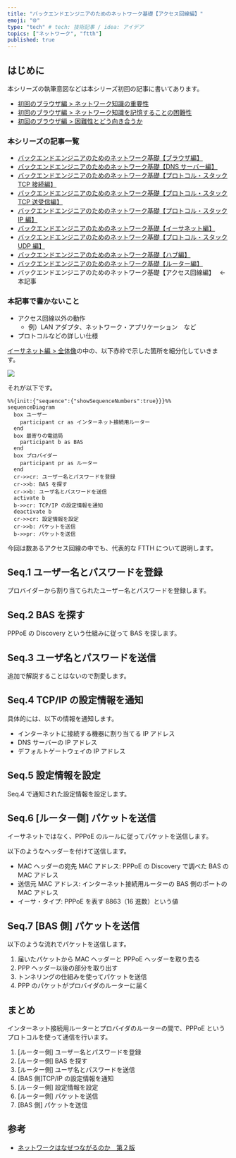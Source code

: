 ```yaml
---
title: "バックエンドエンジニアのためのネットワーク基礎【アクセス回線編】"
emoji: "🌐"
type: "tech" # tech: 技術記事 / idea: アイデア
topics: ["ネットワーク", "ftth"]
published: true
---
```


## はじめに

本シリーズの執筆意図などは本シリーズ初回の記事に書いてあります。

- [初回のブラウザ編 > ネットワーク知識の重要性](https://zenn.dev/jnkmtsd/articles/0d129a7aa0947b#%E3%83%8D%E3%83%83%E3%83%88%E3%83%AF%E3%83%BC%E3%82%AF%E7%9F%A5%E8%AD%98%E3%81%AE%E9%87%8D%E8%A6%81%E6%80%A7)
- [初回のブラウザ編 > ネットワーク知識を記憶することの困難性](https://zenn.dev/jnkmtsd/articles/0d129a7aa0947b#%E3%83%8D%E3%83%83%E3%83%88%E3%83%AF%E3%83%BC%E3%82%AF%E7%9F%A5%E8%AD%98%E3%82%92%E8%A8%98%E6%86%B6%E3%81%99%E3%82%8B%E3%81%93%E3%81%A8%E3%81%AE%E5%9B%B0%E9%9B%A3%E6%80%A7)
- [初回のブラウザ編 > 困難性とどう向き合うか](https://zenn.dev/jnkmtsd/articles/0d129a7aa0947b#%E5%9B%B0%E9%9B%A3%E6%80%A7%E3%81%A8%E3%81%A9%E3%81%86%E5%90%91%E3%81%8D%E5%90%88%E3%81%86%E3%81%8B)

### 本シリーズの記事一覧

- [バックエンドエンジニアのためのネットワーク基礎【ブラウザ編】](https://zenn.dev/jnkmtsd/articles/0d129a7aa0947b)
- [バックエンドエンジニアのためのネットワーク基礎【DNS サーバー編】](https://zenn.dev/jnkmtsd/articles/e59e42beec39e0)
- [バックエンドエンジニアのためのネットワーク基礎【プロトコル・スタック TCP 接続編】](https://zenn.dev/jnkmtsd/articles/e0ecb28f1875f2)
- [バックエンドエンジニアのためのネットワーク基礎【プロトコル・スタック TCP 送受信編】](https://zenn.dev/jnkmtsd/articles/37a25508b30635)
- [バックエンドエンジニアのためのネットワーク基礎【プロトコル・スタック IP 編】](https://zenn.dev/jnkmtsd/articles/61f104becc1750)
- [バックエンドエンジニアのためのネットワーク基礎【イーサネット編】](https://zenn.dev/jnkmtsd/articles/c50f9113995773)
- [バックエンドエンジニアのためのネットワーク基礎【プロトコル・スタック UDP 編】](https://zenn.dev/jnkmtsd/articles/46615811cadd72)
- [バックエンドエンジニアのためのネットワーク基礎【ハブ編】](https://zenn.dev/jnkmtsd/articles/24874950f6e4ea)
- [バックエンドエンジニアのためのネットワーク基礎【ルーター編】](https://zenn.dev/jnkmtsd/articles/e11381c0cafe3e)
- バックエンドエンジニアのためのネットワーク基礎【アクセス回線編】　 ← 本記事

### 本記事で書かないこと

- アクセス回線以外の動作
  - 例）LAN アダプタ、ネットワーク・アプリケーション　など
- プロトコルなどの詳しい仕様

[イーサネット編 > 全体像](https://zenn.dev/jnkmtsd/articles/c50f9113995773#%E5%85%A8%E4%BD%93%E5%83%8F)の中の、以下赤枠で示した箇所を細分化していきます。

![](https://storage.googleapis.com/zenn-user-upload/13fd5f1145bd-20231221.png)

それが以下です。

```mermaid
%%{init:{"sequence":{"showSequenceNumbers":true}}}%%
sequenceDiagram
  box ユーザー
    participant cr as インターネット接続用ルーター
  end
  box 最寄りの電話局
    participant b as BAS
  end
  box プロバイダー
    participant pr as ルーター
  end
  cr->>cr: ユーザー名とパスワードを登録
  cr->>b: BAS を探す
  cr->>b: ユーザ名とパスワードを送信
  activate b
  b->>cr: TCP/IP の設定情報を通知
  deactivate b
  cr->>cr: 設定情報を設定
  cr->>b: パケットを送信
  b->>pr: パケットを送信
```

今回は数あるアクセス回線の中でも、代表的な FTTH について説明します。

## Seq.1 ユーザー名とパスワードを登録

プロバイダーから割り当てられたユーザー名とパスワードを登録します。

## Seq.2 BAS を探す

PPPoE の Discovery という仕組みに従って BAS を探します。

## Seq.3 ユーザ名とパスワードを送信

追加で解説することはないので割愛します。

## Seq.4 TCP/IP の設定情報を通知

具体的には、以下の情報を通知します。

- インターネットに接続する機器に割り当てる IP アドレス
- DNS サーバーの IP アドレス
- デフォルトゲートウェイの IP アドレス

## Seq.5 設定情報を設定

Seq.4 で通知された設定情報を設定します。

## Seq.6 [ルーター側] パケットを送信

イーサネットではなく、PPPoE のルールに従ってパケットを送信します。

以下のようなヘッダーを付けて送信します。

- MAC ヘッダーの宛先 MAC アドレス: PPPoE の Discovery で調べた BAS の MAC アドレス
- 送信元 MAC アドレス: インターネット接続用ルーターの BAS 側のポートの MAC アドレス
- イーサ・タイプ: PPPoE を表す 8863（16 進数）という値

## Seq.7 [BAS 側] パケットを送信

以下のような流れでパケットを送信します。

1. 届いたパケットから MAC ヘッダーと PPPoE ヘッダーを取り去る
2. PPP ヘッダー以後の部分を取り出す
3. トンネリングの仕組みを使ってパケットを送信
4. PPP のパケットがプロバイダのルーターに届く

## まとめ

インターネット接続用ルーターとプロバイダのルーターの間で、PPPoE というプロトコルを使って通信を行います。

1. [ルーター側] ユーザー名とパスワードを登録
2. [ルーター側] BAS を探す
3. [ルーター側] ユーザ名とパスワードを送信
4. [BAS 側]TCP/IP の設定情報を通知
5. [ルーター側] 設定情報を設定
6. [ルーター側] パケットを送信
7. [BAS 側] パケットを送信

## 参考

- [ネットワークはなぜつながるのか　第２版](https://www.amazon.co.jp/dp/B077XSB8BS)
